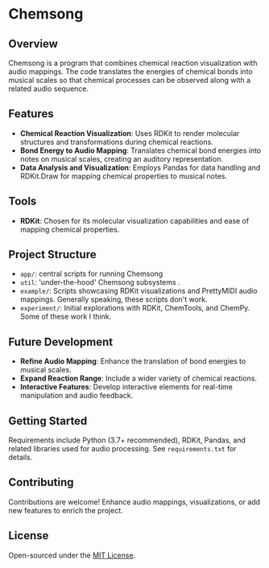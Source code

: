 # Chemsong

## Overview

Chemsong is a program that combines chemical reaction visualization with audio mappings. The code translates the energies of chemical bonds into musical scales so that chemical processes can be observed along with a related audio sequence.

## Features

- **Chemical Reaction Visualization**: Uses RDKit to render molecular structures and transformations during chemical reactions.
- **Bond Energy to Audio Mapping**: Translates chemical bond energies into notes on musical scales, creating an auditory representation.
- **Data Analysis and Visualization**: Employs Pandas for data handling and RDKit.Draw for mapping chemical properties to musical notes.

## Tools

- **RDKit**: Chosen for its molecular visualization capabilities and ease of mapping chemical properties.

## Project Structure

- `app/`: central scripts for running Chemsong
- `util`: 'under-the-hood' Chemsong subsystems .
- `example/`: Scripts showcasing RDKit visualizations and PrettyMIDI audio mappings. Generally speaking, these scripts don't work.
- `experiment/`: Initial explorations with RDKit, ChemTools, and ChemPy. Some of these work I think.

## Future Development

- **Refine Audio Mapping**: Enhance the translation of bond energies to musical scales.
- **Expand Reaction Range**: Include a wider variety of chemical reactions.
- **Interactive Features**: Develop interactive elements for real-time manipulation and audio feedback.

## Getting Started

Requirements include Python (3.7+ recommended), RDKit, Pandas, and related libraries used for audio processing. See `requirements.txt` for details.

## Contributing

Contributions are welcome! Enhance audio mappings, visualizations, or add new features to enrich the project.

## License

Open-sourced under the [MIT License](LICENSE).
